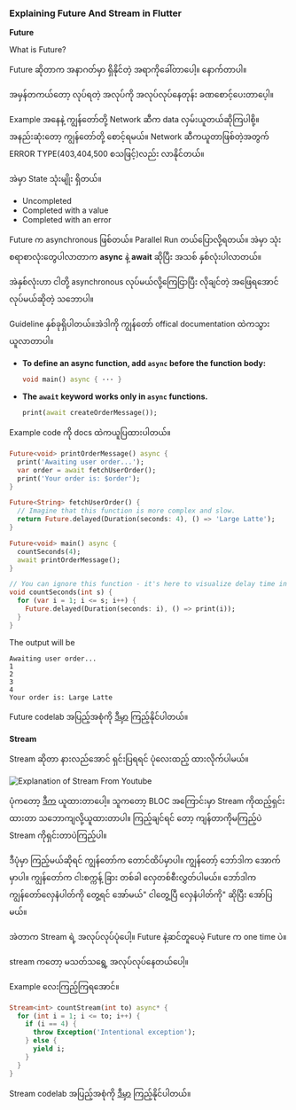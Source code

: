 ### Explaining Future And Stream in Flutter

**Future**

What is Future?

Future ဆိုတာက အနာဂတ်မှာ ရှိနိုင်တဲ့ အရာကိုခေါ်တာပေါ့။ နောက်တာပါ။

အမှန်တကယ်တော့  လုပ်ရတဲ့ အလုပ်ကို အလုပ်လုပ်နေတုန်း ခဏစောင့်ပေးတာပေ့ါ။

Example အနေနဲ့ ကျွန်တော်တို့ Network ဆီက data လှမ်းယူတယ်ဆိုကြပါစို့။ အနည်းဆုံးတော့ ကျွန်တော်တို့ စောင့်ရမယ်။ Network ဆီကယူတာဖြစ်တဲ့အတွက် ERROR TYPE(403,404,500 စသဖြင့်)လည်း လာနိုင်တယ်။

အဲမှာ State သုံးမျိုး ရှိတယ်။ 

- Uncompleted
- Completed with a value
- Completed with an error

Future က asynchronous ဖြစ်တယ်။ Parallel Run တယ်ပြောလို့ရတယ်။ အဲမှာ သုံးစရာစာလုံးတွေပါလာတာက **async**  နဲ့ **await** ဆိုပြီး အသစ် နှစ်လုံးပါလာတယ်။

အဲနှစ်လုံးဟာ ငါတို့ asynchronous လုပ်မယ်လို့ကြေငြာပြီး လိုချင်တဲ့ အဖြေရအောင် လုပ်မယ်ဆိုတဲ့ သဘောပါ။

Guideline နှစ်ခုရှိပါတယ်။အဲဒါကို ကျွန်တော် offical documentation ထဲကသွားယူလာတာပါ။

- **To define an async function, add `async` before the function body:**

  ```dart
  void main() async { ··· }
  ```

- **The `await` keyword works only in `async` functions.**

  ```dart
  print(await createOrderMessage());
  ```



Example code ကို docs ထဲကယူပြထားပါတယ်။

```dart
Future<void> printOrderMessage() async {
  print('Awaiting user order...');
  var order = await fetchUserOrder();
  print('Your order is: $order');
}

Future<String> fetchUserOrder() {
  // Imagine that this function is more complex and slow.
  return Future.delayed(Duration(seconds: 4), () => 'Large Latte');
}

Future<void> main() async {
  countSeconds(4);
  await printOrderMessage();
}

// You can ignore this function - it's here to visualize delay time in this example.
void countSeconds(int s) {
  for (var i = 1; i <= s; i++) {
    Future.delayed(Duration(seconds: i), () => print(i));
  }
}
```

The output will be

```
Awaiting user order...
1
2
3
4
Your order is: Large Latte
```

Future codelab အပြည့်အစုံကို [ဒီမှာ](https://dart.dev/codelabs/async-await) ကြည့်နိုင်ပါတယ်။



**Stream**

Stream ဆိုတာ နားလည်အောင် ရှင်းပြရရင် ပုံလေးထည့် ထားလိုက်ပါမယ်။

![Explanation of Stream From Youtube](C:\Users\LinMaung\FlutterCourse\Images\explanation_of_stream.png)

ပုံကတော့ [ဒီက](https://www.youtube.com/watch?v=toPtm6eyyeE&list=PLptHs0ZDJKt_T-oNj_6Q98v-tBnVf-S_o&index=3&t=90s) ယူထားတာပေါ့။ သူကတော့ BLOC အကြောင်းမှာ Stream ကိုထည့်ရှင်းထားတာ သဘောကျလို့ယူထားတာပါ။ ကြည့်ချင်ရင် တော့ ကျန်တာကိုမကြည့်ပဲ Stream ကိုရှင်းတာပဲကြည့်ပါ။



ဒီပုံမှာ ကြည့်မယ်ဆိုရင် ကျွန်တော်က တောင်ထိပ်မှာပါ။ ကျွန်တော့် ဘော်ဒါက အောက်မှာပါ။ ကျွန်တော်က ငါးစက္ကန့် ခြား တစ်ခါ လှေတစ်စီးလွှတ်ပါမယ်။ ဘော်ဒါက ကျွန်တော်လှေနံပါတ်ကို တွေ့ရင် အော်မယ်" ငါတွေ့ပြီ လှေနံပါတ်ကို" ဆိုပြီး အော်ပြမယ်။



အဲတာက Stream ရဲ့ အလုပ်လုပ်ပုံပေါ့။ Future နဲ့ဆင်တူပေမဲ့ Future က one time ပဲ။

stream ကတော့ မသတ်သရွေ့ အလုပ်လုပ်နေတယ်ပေါ့။

Example လေးကြည့်ကြရအောင်။

```dart
Stream<int> countStream(int to) async* {
  for (int i = 1; i <= to; i++) {
    if (i == 4) {
      throw Exception('Intentional exception');
    } else {
      yield i;
    }
  }
}
```

Stream codelab အပြည့်အစုံကို [ဒီမှာ](https://dart.dev/tutorials/language/streams) ကြည့်နိုင်ပါတယ်။

